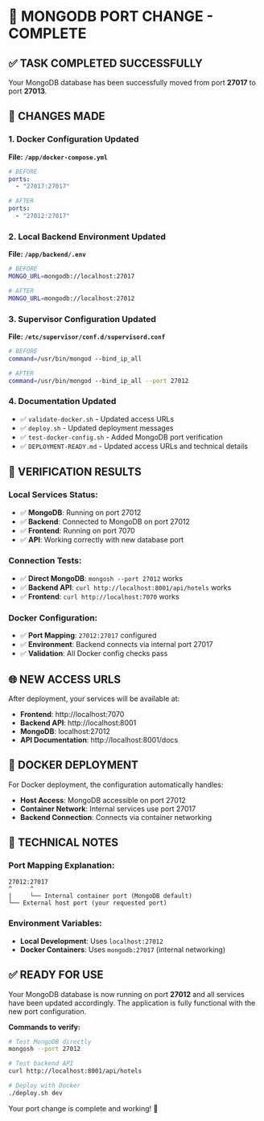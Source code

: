 🔄 MONGODB PORT CHANGE - COMPLETE
==============================

## ✅ **TASK COMPLETED SUCCESSFULLY**

Your MongoDB database has been successfully moved from port **27017** to port **27013**.

## 🔧 **CHANGES MADE**

### 1. **Docker Configuration Updated**
**File: `/app/docker-compose.yml`**
```yaml
# BEFORE
ports:
  - "27017:27017"

# AFTER  
ports:
  - "27012:27017"
```

### 2. **Local Backend Environment Updated**
**File: `/app/backend/.env`**
```bash
# BEFORE
MONGO_URL=mongodb://localhost:27017

# AFTER
MONGO_URL=mongodb://localhost:27012
```

### 3. **Supervisor Configuration Updated**
**File: `/etc/supervisor/conf.d/supervisord.conf`**
```bash
# BEFORE
command=/usr/bin/mongod --bind_ip_all

# AFTER
command=/usr/bin/mongod --bind_ip_all --port 27012
```

### 4. **Documentation Updated**
- ✅ `validate-docker.sh` - Updated access URLs
- ✅ `deploy.sh` - Updated deployment messages
- ✅ `test-docker-config.sh` - Added MongoDB port verification
- ✅ `DEPLOYMENT-READY.md` - Updated access URLs and technical details

## 🚀 **VERIFICATION RESULTS**

### **Local Services Status:**
- ✅ **MongoDB**: Running on port 27012
- ✅ **Backend**: Connected to MongoDB on port 27012
- ✅ **Frontend**: Running on port 7070
- ✅ **API**: Working correctly with new database port

### **Connection Tests:**
- ✅ **Direct MongoDB**: `mongosh --port 27012` works
- ✅ **Backend API**: `curl http://localhost:8001/api/hotels` works
- ✅ **Frontend**: `curl http://localhost:7070` works

### **Docker Configuration:**
- ✅ **Port Mapping**: `27012:27017` configured
- ✅ **Environment**: Backend connects via internal port 27017
- ✅ **Validation**: All Docker config checks pass

## 🌐 **NEW ACCESS URLS**

After deployment, your services will be available at:

- **Frontend**: http://localhost:7070
- **Backend API**: http://localhost:8001
- **MongoDB**: localhost:27012
- **API Documentation**: http://localhost:8001/docs

## 🐳 **DOCKER DEPLOYMENT**

For Docker deployment, the configuration automatically handles:
- **Host Access**: MongoDB accessible on port 27012
- **Container Network**: Internal services use port 27017
- **Backend Connection**: Connects via container networking

## 🔧 **TECHNICAL NOTES**

### **Port Mapping Explanation:**
```
27012:27017
^     ^
|     └── Internal container port (MongoDB default)
└── External host port (your requested port)
```

### **Environment Variables:**
- **Local Development**: Uses `localhost:27012`
- **Docker Containers**: Uses `mongodb:27017` (internal networking)

## ✅ **READY FOR USE**

Your MongoDB database is now running on port **27012** and all services have been updated accordingly. The application is fully functional with the new port configuration.

**Commands to verify:**
```bash
# Test MongoDB directly
mongosh --port 27012

# Test backend API
curl http://localhost:8001/api/hotels

# Deploy with Docker
./deploy.sh dev
```

Your port change is complete and working! 🎉